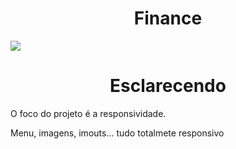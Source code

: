 # <div align="center">Finance</div> 

![](https://github.com/nabucoanalista/portfolio-sites/blob/main/site%20finance/202402110145-_3_.gif)

# <div align="center">Esclarecendo</div>

<p>O foco do projeto é a responsividade.</p> 
Menu, imagens, imouts... tudo totalmete responsivo</p>
